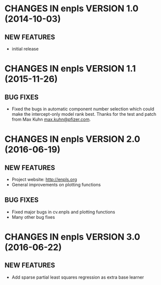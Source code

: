 # CHANGES IN enpls VERSION 1.0 (2014-10-03)

## NEW FEATURES

* initial release

# CHANGES IN enpls VERSION 1.1 (2015-11-26)

##  BUG FIXES

* Fixed the bugs in automatic component number selection which could make
the intercept-only model rank best. Thanks for the test and patch from
Max Kuhn <max.kuhn@pfizer.com>.

# CHANGES IN enpls VERSION 2.0 (2016-06-19)

## NEW FEATURES

* Project website: http://enpls.org
* General improvements on plotting functions

## BUG FIXES

* Fixed major bugs in cv.enpls and plotting functions
* Many other bug fixes

# CHANGES IN enpls VERSION 3.0 (2016-06-22)

## NEW FEATURES

* Add sparse partial least squares regression as extra base learner
